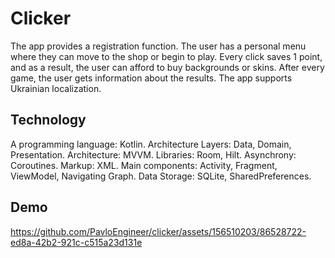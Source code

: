 # Clicker

The app provides a registration function. The user has a personal menu where they can move to the shop or begin to play. Every click saves 1 point, and as a result, the user can afford to buy backgrounds or skins. After every game, the user gets information about the results. The app supports Ukrainian localization.

## Technology

A programming language: Kotlin. Architecture Layers: Data, Domain, Presentation. Architecture: MVVM. Libraries: Room, Hilt. Asynchrony: Coroutines. Markup: XML. Main components: Activity, Fragment, ViewModel, Navigating Graph. Data Storage: SQLite, SharedPreferences.

## Demo

https://github.com/PavloEngineer/clicker/assets/156510203/86528722-ed8a-42b2-921c-c515a23d131e

